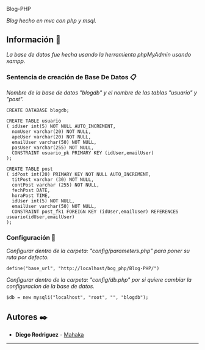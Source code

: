  Blog-PHP

_Blog hecho en mvc con php y msql._

## Información 🚀

_La base de datos fue hecha usando la herramienta phpMyAdmin usando xampp._


### Sentencia de creación de Base De Datos 📋

_Nombre de la base de datos "blogdb" y el nombre de las tablas "usuario" y "post"._

```
CREATE DATABASE blogdb;

CREATE TABLE usuario
( idUser int(5) NOT NULL AUTO_INCREMENT,
  nomUser varchar(20) NOT NULL,
  apeUser varchar(20) NOT NULL,
  emailUser varchar(50) NOT NULL,
  pasUser varchar(255) NOT NULL,
  CONSTRAINT usuario_pk PRIMARY KEY (idUser,emailUser)
);

CREATE TABLE post
( idPost int(20) PRIMARY KEY NOT NULL AUTO_INCREMENT,
  titPost varchar (30) NOT NULL,
  contPost varchar (255) NOT NULL,
  fechPost DATE,
  horaPost TIME,
  idUser int(5) NOT NULL,
  emailUser varchar(50) NOT NULL,
  CONSTRAINT post_fk1 FOREIGN KEY (idUser,emailUser) REFERENCES  usuario(idUser,emailUser)
);
```

### Configuración 🔧

_Configurar dentro de la carpeta: "config/parameters.php" para poner su ruta por defecto._

```
define("base_url", "http://localhost/bog_php/Blog-PHP/")
```

_Configurar dentro de la carpeta: "config/db.php" por si quiere cambiar la configuracion de la base de datos._

```
$db = new mysqli("localhost", "root", "", "blogdb");
```


## Autores ✒️

* **Diego Rodriguez** - [Mahaka](https://github.com/bymahak4)


---
